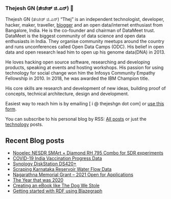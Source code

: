 ### Thejesh GN (ತೇಜೇಶ್ ಜಿ.ಎನ್) 👋

Thejesh GN (ತೇಜೇಶ್ ಜಿ.ಎನ್) “Thej” is an independent technologist, developer, hacker, maker, traveller, [blogger](https://thejeshgn.com/) and an open data/internet enthusiast from Bangalore, India. He is the co-founder and chairman of DataMeet trust. DataMeet is the biggest community of data science and open data enthusiasts in India. They organise community meetups around the country and runs unconferences called Open Data Camps (ODC). His belief in open data and open research lead him to open up his genome data(DNA) in 2013.

He loves hacking open source software, researching and developing products, speaking at events and hosting workshops. His passion for using technology for social change won him the Infosys Community Empathy Fellowship in 2010. In 2018, he was awarded the IBM Champion title.

His core skills are research and development of new ideas, building proof of concepts, technical architecture, design and development.

Easiest way to reach him is by emailing [ i @ thejeshgn dot com] or [use this form](https://thejeshgn.com/contact/).

You can subscribe to his personal blog by RSS: [All posts](https://thejeshgn.com/feed) or just the [technology](https://thejeshgn.com/category/technology/feed/) posts.

## Recent Blog posts
<!-- BLOG-POST-LIST:START -->
- [Nooelec NESDR SMArt + Diamond RH 795 Combo for SDR experiments](https://thejeshgn.com/2021/01/29/nooelec-nesdr-smart-diamond-rh-795-combo-for-sdr-experiments/)
- [COVID-19 India Vaccination Progress Data](https://thejeshgn.com/2021/01/25/covid-19-india-vaccination-progress-data/)
- [Synology DiskStation DS420+](https://thejeshgn.com/2021/01/19/synology-diskstation-ds420/)
- [Scraping  Karnataka Reservoir Water Flow Data](https://thejeshgn.com/2021/01/17/scraping-karnataka-reservoir-water-flow-data/)
- [Nagarathna Memorial Grant – 2021 Open for Applications](https://thejeshgn.com/2021/01/14/nagarathna-memorial-grant-2021-open-for-applications/)
- [The Year that was 2020](https://thejeshgn.com/2020/12/31/the-year-that-was-2020/)
- [Creating an eBook like The Dog We Stole](https://thejeshgn.com/2020/12/21/creating-an-ebook-like-the-dog-we-stole/)
- [Getting started with RDF using Blazegraph](https://thejeshgn.com/2020/12/11/getting-started-with-rdf-using-blazegraph/)
<!-- BLOG-POST-LIST:END -->
